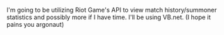﻿I'm going to be utilizing Riot Game's API to view match history/summoner statistics and possibly more if I have time. I'll be using VB.net. (I hope it pains you argonaut)
